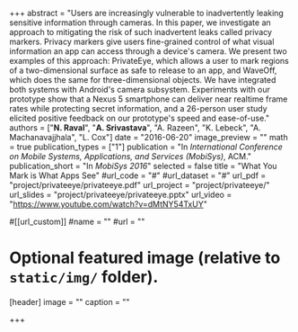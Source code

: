 +++
abstract = "Users are increasingly vulnerable to inadvertently leaking sensitive information through cameras. In this paper, we investigate an approach to mitigating the risk of such inadvertent leaks called privacy markers. Privacy markers give users fine-grained control of what visual information an app can access through a device's camera. We present two examples of this approach: PrivateEye, which allows a user to mark regions of a two-dimensional surface as safe to release to an app, and WaveOff, which does the same for three-dimensional objects. We have integrated both systems with Android's camera subsystem. Experiments with our prototype show that a Nexus 5 smartphone can deliver near realtime frame rates while protecting secret information, and a 26-person user study elicited positive feedback on our prototype's speed and ease-of-use."
authors = ["<b>N. Raval</b>", "<b>A. Srivastava</b>", "A. Razeen", "K. Lebeck", "A. Machanavajjhala", "L. Cox"]
date = "2016-06-20"
image_preview = ""
math = true
publication_types = ["1"]
publication = "In *International Conference on Mobile Systems, Applications, and Services (MobiSys)*, ACM."
publication_short = "In *MobiSys 2016*"
selected = false
title = "What You Mark is What Apps See"
#url_code = "#"
#url_dataset = "#"
url_pdf = "project/privateeye/privateeye.pdf"
url_project = "project/privateeye/"
url_slides = "project/privateeye/privateeye.pptx"
url_video = "https://www.youtube.com/watch?v=dMtNY54TxUY"

#[[url_custom]]
#name = ""
#url = ""

# Optional featured image (relative to `static/img/` folder).
[header]
image = ""
caption = ""

+++
